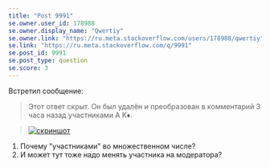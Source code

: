 ```yaml
---
title: "Post 9991"
se.owner.user_id: 178988
se.owner.display_name: "Qwertiy"
se.owner.link: "https://ru.meta.stackoverflow.com/users/178988/qwertiy"
se.link: "https://ru.meta.stackoverflow.com/q/9991"
se.post_id: 9991
se.post_type: question
se.score: 3
---
```

<p>Встретил сообщение:</p>

<blockquote>
  <p>Этот ответ скрыт. Он был удалён и преобразован в комментарий 3 часа назад участниками A K♦.</p>
</blockquote>



<blockquote>
  <p><a href="https://i.stack.imgur.com/MrnQg.png" rel="nofollow noreferrer"><img src="https://i.stack.imgur.com/MrnQg.png" alt="скриншот"></a></p>
</blockquote>

<ol>
<li>Почему "участниками" во множественном числе?</li>
<li>И может тут тоже надо менять участника на модератора?</li>
</ol>
